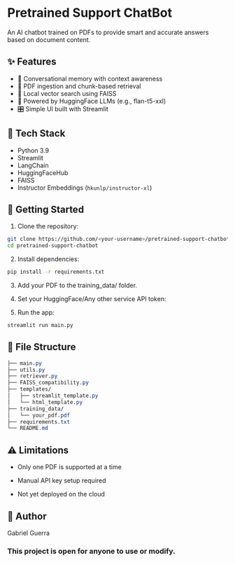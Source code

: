 # Pretrained Support ChatBot

An AI chatbot trained on PDFs to provide smart and accurate answers based on document content.

## ✨ Features

- 💬 Conversational memory with context awareness
- 📄 PDF ingestion and chunk-based retrieval
- 🔎 Local vector search using FAISS
- 🧠 Powered by HuggingFace LLMs (e.g., flan-t5-xxl)
- 🎛️ Simple UI built with Streamlit

## 🧪 Tech Stack

- Python 3.9
- Streamlit
- LangChain
- HuggingFaceHub
- FAISS
- Instructor Embeddings (`hkunlp/instructor-xl`)

## 🚀 Getting Started

1. Clone the repository:

```bash
git clone https://github.com/<your-username>/pretrained-support-chatbot.git
cd pretrained-support-chatbot
```

2. Install dependencies:
```bash
pip install -r requirements.txt
```

3. Add your PDF to the training_data/ folder.

4. Set your HuggingFace/Any other service API token:

5. Run the app:
```bash
streamlit run main.py
```
## 📁 File Structure
```css
├── main.py
├── utils.py
├── retriever.py
├── FAISS_compatibility.py
├── templates/
│   ├── streamlit_template.py
│   └── html_template.py
├── training_data/
│   └── your_pdf.pdf
├── requirements.txt
└── README.md
```
## ⚠️ Limitations

- Only one PDF is supported at a time

- Manual API key setup required

- Not yet deployed on the cloud

## 👤 Author
Gabriel Guerra

### This project is open for anyone to use or modify.